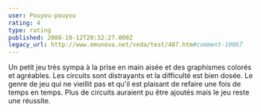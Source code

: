 ```yaml
---
user: Pouyou-pouyou
rating: 4
type: rating
published: 2008-10-12T20:32:27.000Z
legacy_url: http://www.emunova.net/veda/test/487.htm#comment-10067
---
```

Un petit jeu très sympa à la prise en main aisée et des graphismes colorés et agréables. Les circuits sont distrayants et la difficulté est bien dosée. Le genre de jeu qui ne vieillit pas et qu'il est plaisant de refaire une fois de temps en temps. Plus de circuits auraient pu être ajoutés mais le jeu reste une réussite.